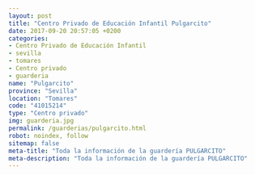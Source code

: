 ```yaml
---
layout: post
title: "Centro Privado de Educación Infantil Pulgarcito"
date: 2017-09-20 20:57:05 +0200
categories:
- Centro Privado de Educación Infantil
- sevilla
- tomares
- Centro privado
- guarderia
name: "Pulgarcito"
province: "Sevilla"
location: "Tomares"
code: "41015214"
type: "Centro privado"
img: guarderia.jpg
permalink: /guarderias/pulgarcito.html
robot: noindex, follow
sitemap: false
meta-title: "Toda la información de la guardería PULGARCITO"
meta-description: "Toda la información de la guardería PULGARCITO"
---
```

